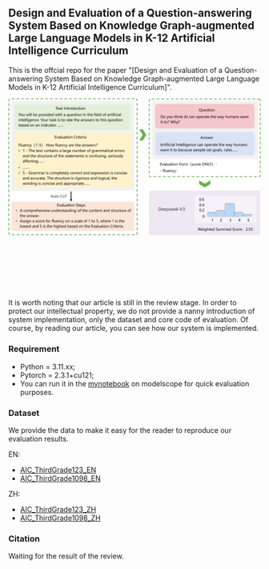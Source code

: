 ## Design and Evaluation of a Question-answering System Based on Knowledge Graph-augmented Large Language Models in K-12 Artificial Intelligence Curriculum

This is the offcial repo for the paper "[Design and Evaluation of a Question-answering System Based on Knowledge Graph-augmented Large Language Models in K-12 Artificial Intelligence Curriculum]".

<div align="center" style="padding-bottom: 100px">
  <img src="Fig/Evaluation Process.png" title="Evaluation Process">
</div>


###
It is worth noting that our article is still in the review stage.
In order to protect our intellectual property, we do not provide a nanny introduction of system implementation,
only the dataset and core code of evaluation.
Of course, by reading our article, you can see how our system is implemented.

### Requirement
* Python = 3.11.xx;
* Pytorch = 2.3.1+cu121;
* You can run it in the [mynotebook](https://modelscope.cn/my/mynotebook) on modelscope for quick evaluation purposes.

### Dataset
We provide the data to make it easy for the reader to reproduce our evaluation results. 

EN:
- [AIC_ThirdGrade123_EN](Dataset/AIC_ThirdGrade123_EN.json)
- [AIC_ThirdGrade1098_EN](Dataset/AIC_ThirdGrade1098_EN.json)

ZH:
- [AIC_ThirdGrade123_ZH](Dataset/AIC_ThirdGrade123_ZH.json)
- [AIC_ThirdGrade1098_ZH](Dataset/AIC_ThirdGrade1098_ZH.json)

### Citation
Waiting for the result of the review.
